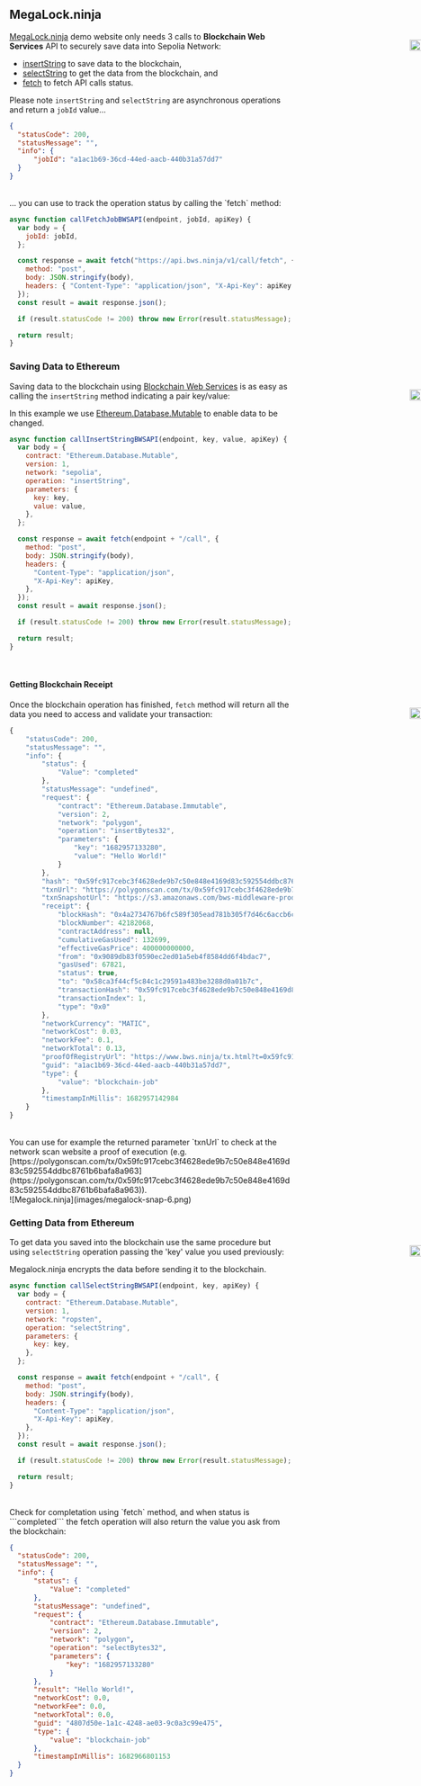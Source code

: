 ## MegaLock.ninja

<pre style="background-color: initial; padding: 0 0 20px 0; position: absolute; right:0;">
  <img src="images/megalock-snap-1.png" style="width:95%">
</pre>

[MegaLock.ninja](https://megalock.ninja/) demo website only needs 3 calls to **Blockchain Web Services** API to securely save data into Sepolia Network:

- [insertString](#insertString-operation) to save data to the blockchain,
- [selectString](#selectString-operation) to get the data from the blockchain, and
- [fetch](#fetch-operation) to fetch API calls status.

Please note `insertString` and `selectString` are asynchronous operations and return a `jobId` value...

<div class="center-column"></div>

```json
{
  "statusCode": 200,
  "statusMessage": "",
  "info": {
      "jobId": "a1ac1b69-36cd-44ed-aacb-440b31a57dd7"
  }
}
```
<br/>
... you can use to track the operation status by calling the `fetch` method:

<div class="center-column"></div>

```js
async function callFetchJobBWSAPI(endpoint, jobId, apiKey) {
  var body = {
    jobId: jobId,
  };

  const response = await fetch("https://api.bws.ninja/v1/call/fetch", {
    method: "post",
    body: JSON.stringify(body),
    headers: { "Content-Type": "application/json", "X-Api-Key": apiKey },
  });
  const result = await response.json();

  if (result.statusCode != 200) throw new Error(result.statusMessage);

  return result;
}
```

### Saving Data to Ethereum

<pre style="background-color: initial; padding: 0 0 20px 0; position: absolute; right:0;">
  <img src="images/megalock-snap-3.png" style="width:95%">
</pre>

Saving data to the blockchain using [Blockchain Web Services](https://www.bws.ninja) is as easy as calling the `insertString` method indicating a pair key/value:


<aside class="notice">
In this example we use <a href="#ethereum-database-mutable">Ethereum.Database.Mutable</a> to enable data to be changed.
</aside>

<div class="center-column"></div>

```js
async function callInsertStringBWSAPI(endpoint, key, value, apiKey) {
  var body = {
    contract: "Ethereum.Database.Mutable",
    version: 1,
    network: "sepolia",
    operation: "insertString",
    parameters: {
      key: key,
      value: value,
    },
  };

  const response = await fetch(endpoint + "/call", {
    method: "post",
    body: JSON.stringify(body),
    headers: {
      "Content-Type": "application/json",
      "X-Api-Key": apiKey,
    },
  });
  const result = await response.json();

  if (result.statusCode != 200) throw new Error(result.statusMessage);

  return result;
}
```
<br/>


#### Getting Blockchain Receipt 

<pre style="background-color: initial; padding: 0 0 20px 0; position: absolute; right:0;">
  <img src="images/megalock-snap-4.png" style="width:95%">
</pre>


Once the blockchain operation has finished, `fetch` method will return all the data you need to access and validate your transaction:

<div class="center-column"></div>

```js
{
    "statusCode": 200,
    "statusMessage": "",
    "info": {
        "status": {
            "Value": "completed"
        },
        "statusMessage": "undefined",
        "request": {
            "contract": "Ethereum.Database.Immutable",
            "version": 2,
            "network": "polygon",
            "operation": "insertBytes32",
            "parameters": {
                "key": "1682957133280",
                "value": "Hello World!"
            }
        },
        "hash": "0x59fc917cebc3f4628ede9b7c50e848e4169d83c592554ddbc8761b6bafa8a963",
        "txnUrl": "https://polygonscan.com/tx/0x59fc917cebc3f4628ede9b7c50e848e4169d83c592554ddbc8761b6bafa8a963",
        "txnSnapshotUrl": "https://s3.amazonaws.com/bws-middleware-prod-website/tx/polygon/0x59fc917cebc3f4628ede9b7c50e848e4169d83c592554ddbc8761b6bafa8a963.jpg",
        "receipt": {
            "blockHash": "0x4a2734767b6fc589f305ead781b305f7d46c6accb6c42b44857e1a367c1d5102",
            "blockNumber": 42182068,
            "contractAddress": null,
            "cumulativeGasUsed": 132699,
            "effectiveGasPrice": 400000000000,
            "from": "0x9089db83f0590ec2ed01a5eb4f8584dd6f4bdac7",
            "gasUsed": 67821,
            "status": true,
            "to": "0x58ca3f44cf5c84c1c29591a483be3288d0a01b7c",
            "transactionHash": "0x59fc917cebc3f4628ede9b7c50e848e4169d83c592554ddbc8761b6bafa8a963",
            "transactionIndex": 1,
            "type": "0x0"
        },
        "networkCurrency": "MATIC",
        "networkCost": 0.03,
        "networkFee": 0.1,
        "networkTotal": 0.13,
        "proofOfRegistryUrl": "https://www.bws.ninja/tx.html?t=0x59fc917cebc3f4628ede9b7c50e848e4169d83c592554ddbc8761b6bafa8a963",
        "guid": "a1ac1b69-36cd-44ed-aacb-440b31a57dd7",
        "type": {
            "value": "blockchain-job"
        },
        "timestampInMillis": 1682957142984
    }
}
```

<br/>
You can use for example the returned parameter `txnUrl` to check at the network scan website a proof of execution (e.g. [https://polygonscan.com/tx/0x59fc917cebc3f4628ede9b7c50e848e4169d83c592554ddbc8761b6bafa8a963](https://polygonscan.com/tx/0x59fc917cebc3f4628ede9b7c50e848e4169d83c592554ddbc8761b6bafa8a963)).

<br/>
![Megalock.ninja](images/megalock-snap-6.png)

### Getting Data from Ethereum

<pre style="background-color: initial; padding: 0 0 20px 0; position: absolute; right:0;">
  <img src="images/megalock-snap-8.png" style="width:95%">
</pre>

To get data you saved into the blockchain use the same procedure but using `selectString` operation passing the 'key' value you used previously:

<aside class="notice">
Megalock.ninja encrypts the data before sending it to the blockchain.
</aside>

<div class="center-column"></div>

```js
async function callSelectStringBWSAPI(endpoint, key, apiKey) {
  var body = {
    contract: "Ethereum.Database.Mutable",
    version: 1,
    network: "ropsten",
    operation: "selectString",
    parameters: {
      key: key,
    },
  };

  const response = await fetch(endpoint + "/call", {
    method: "post",
    body: JSON.stringify(body),
    headers: {
      "Content-Type": "application/json",
      "X-Api-Key": apiKey,
    },
  });
  const result = await response.json();

  if (result.statusCode != 200) throw new Error(result.statusMessage);

  return result;
}
```
<br/>
Check for completation using `fetch` method, and when status is ```completed``` the fetch operation will also return the value you ask from the blockchain:

<div class="center-column"></div>

```json
{
  "statusCode": 200,
  "statusMessage": "",
  "info": {
      "status": {
          "Value": "completed"
      },
      "statusMessage": "undefined",
      "request": {
          "contract": "Ethereum.Database.Immutable",
          "version": 2,
          "network": "polygon",
          "operation": "selectBytes32",
          "parameters": {
              "key": "1682957133280"
          }
      },
      "result": "Hello World!",
      "networkCost": 0.0,
      "networkFee": 0.0,
      "networkTotal": 0.0,
      "guid": "4807d50e-1a1c-4248-ae03-9c0a3c99e475",
      "type": {
          "value": "blockchain-job"
      },
      "timestampInMillis": 1682966801153
  }
}
```


